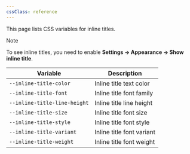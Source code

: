 ```yaml
---
cssClass: reference
---
```


This page lists CSS variables for inline titles. 

> [!note]
> To see inline titles, you need to enable **Settings → Appearance → Show inline title**.

| Variable                     | Description               |
| ---------------------------- | ------------------------- |
| `--inline-title-color`       | Inline title text color   |
| `--inline-title-font`        | Inline title font family  |
| `--inline-title-line-height` | Inline title line height  |
| `--inline-title-size`        | Inline title font size    |
| `--inline-title-style`       | Inline title font style   |
| `--inline-title-variant`     | Inline title font variant |
| `--inline-title-weight`      | Inline title font weight  |

